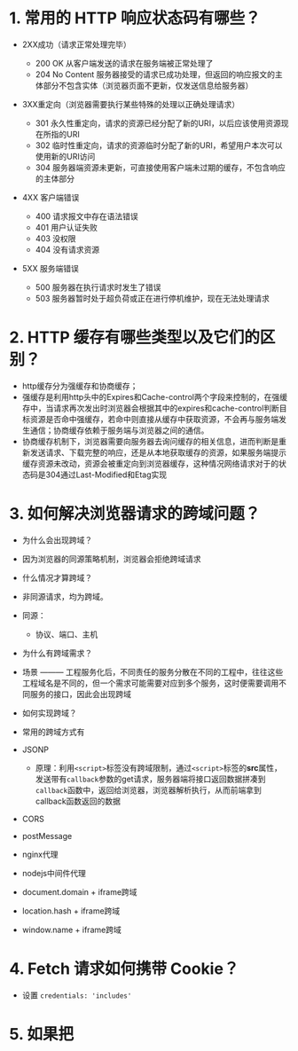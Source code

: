 # 1. 常用的 HTTP 响应状态码有哪些？
 
- 2XX成功（请求正常处理完毕）
  - 200 OK 从客户端发送的请求在服务端被正常处理了
  - 204 No Content 服务器接受的请求已成功处理，但返回的响应报文的主体部分不包含实体（浏览器页面不更新，仅发送信息给服务器）

- 3XX重定向（浏览器需要执行某些特殊的处理以正确处理请求）
  - 301 永久性重定向，请求的资源已经分配了新的URI，以后应该使用资源现在所指的URI
  - 302 临时性重定向，请求的资源临时分配了新的URI，希望用户本次可以使用新的URI访问
  - 304 服务器端资源未更新，可直接使用客户端未过期的缓存，不包含响应的主体部分

- 4XX 客户端错误
  - 400 请求报文中存在语法错误
  - 401 用户认证失败
  - 403 没权限
  - 404 没有请求资源

- 5XX 服务端错误
  - 500 服务器在执行请求时发生了错误
  - 503 服务器暂时处于超负荷或正在进行停机维护，现在无法处理请求

# 2. HTTP 缓存有哪些类型以及它们的区别？
- http缓存分为强缓存和协商缓存；
- 强缓存是利用http头中的Expires和Cache-control两个字段来控制的，在强缓存中，当请求再次发出时浏览器会根据其中的expires和cache-control判断目标资源是否命中强缓存，若命中则直接从缓存中获取资源，不会再与服务端发生通信；协商缓存依赖于服务端与浏览器之间的通信。
- 协商缓存机制下，浏览器需要向服务器去询问缓存的相关信息，进而判断是重新发送请求、下载完整的响应，还是从本地获取缓存的资源，如果服务端提示缓存资源未改动，资源会被重定向到浏览器缓存，这种情况网络请求对于的状态码是304通过Last-Modified和Etag实现

# 3. 如何解决浏览器请求的跨域问题？
- 为什么会出现跨域？
 - 因为浏览器的同源策略机制，浏览器会拒绝跨域请求
- 什么情况才算跨域？
 - 非同源请求，均为跨域。
- 同源：
  - 协议、端口、主机
- 为什么有跨域需求？
 - 场景 ——— 工程服务化后，不同责任的服务分散在不同的工程中，往往这些工程域名是不同的，但一个需求可能需要对应到多个服务，这时便需要调用不同服务的接口，因此会出现跨域

- 如何实现跨域？
 - 常用的跨域方式有
  - JSONP
    - 原理：利用`<script>`标签没有跨域限制，通过`<script>`标签的**src**属性，发送带有`callback`参数的get请求，服务器端将接口返回数据拼凑到`callback`函数中，返回给浏览器，浏览器解析执行，从而前端拿到callback函数返回的数据
  - CORS
  - postMessage
  - nginx代理
  - nodejs中间件代理
  - document.domain + iframe跨域
  - location.hash + iframe跨域
  - window.name + iframe跨域 
# 4. Fetch 请求如何携带 Cookie？
 - 设置 `credentials: 'includes'`


# 5. 如果把 <script /> 标签放在 <head /> 之间又不影响 HTML 解析，有什么办法？
 - 加 `defer` 属性
 - 加 `async` 属性

# 6. 多个标签页之间 localStorage 如何通讯？
 - localstorge在一个标签页里被添加、修改或删除时，都会触发一个storage事件，通过在另一个标签页里监听storage事件，即可得到localstorge存储的值，实现不同标签页之间的通信。


# 7. 子域名如何携带主机的 Cookie？
 - 在setcookie中省略domain参数，那么domain默认为当前域名
 - domain参数可以设置父域名以及自身，但不能设置其它域名，包括子域名，否则cookie不起作用
 - 如果cookie设置为顶级域名，则全部的域名，包括顶级域名、二级域名、三级域名等，都可以共享该cookie
 - 如果cokkie设置为当前域名，则当前域名及其下面的所有子域名可以共享该cookie


# 8. CSS 中隐藏元素有哪几种方式？

- 1、visibility: hidden，设置元素隐藏
- 2、opacity: 0，设置元素隐藏
- 3、display:none，设置元素隐藏
- 4、position: absolute，设置元素隐藏

# 9. 弹性盒子中相邻元素垂直方向的 margin 是否会合并？为什么？
 - 会合并 margin大的生效
 - BFC(块级格式化上下文)
  - 块级格式化上下文是`CSS`可视化渲染的一部分。它是一块区域，规定了内部块盒的渲染方式，以及浮动相互之间的影响关系；
  - 作用
    - 【1】就像一道屏障，隔离出了**BFC**内部和外部，内部和外部区域的渲染相互之前不影响。**BFC**有自己的一套内部子元素渲染的规则，不影响外部渲染，也不受外部渲染影响。
    - 【2】**BFC**的区域不会和外部浮动盒子的外边距区域发生叠加。也就是说，外部任何浮动元素区域和**BFC**区域是泾渭分明的，不可能重叠
    - 【3】**BFC**在计算高度的时候，内部浮动元素的高度也计算在内。也就是说，即使**BFC**区域内只有一个浮动元素，**BFC**的高度也不会发生塌陷，高度是大于等于浮动元素的高度的
    - 【4】`HTML`结构中，当构建**BFC**区域的元素紧接着一个浮动盒子时，即使是该浮动盒子的兄弟节点，**BFC**区域会首先尝试在浮动盒子的旁边渲染，但若宽度不够，就在浮动元素的下方渲染
  - 产生**BFC**的方式
    - 【1】根元素`<html>`
    - 【2】浮动元素 (`float`不是`none`)
    - 【3】绝对定位元素 (元素的`position`为`absolute`,`fixed`)
    - 【4】行内块元素 (`display:inline-block`)
    <!-- - 【5】表格单元格 (`display:table-cell`) -->
    - 【5】`overflow`值不为`visible`
    - 【6】`display`值为`flow-root`
    - 【7】`contain`值为`layout`、`content`、`paint`
    - 【8】弹性元素`display`为`flex`或`inline-flex`
    - 【9】网格元素`display`为`grid`或`inline-grid`

# 10. 如何获取一个页面中用到的所有 HTML 标签？
 - `document.getElementsByTagName('*');`


# 11. 编写一个函数，传入 [1, 2, 3, 4, 5]，返回 [1, 2, 3, 4, 5, 4, 3, 2, 1]（请使用数组的方法）。



# 12. 如何克隆一个数组？
```JS
function deepClone(obj, hash = new WeakMap()) {
  if (obj == null) return obj;
  if (obj instanceof Date) return new Date(obj);
  if (obj instanceof RegExp) return new RegExp(obj);
  if (typeof obj !== 'object') return obj;
  if (hash.has(obj)) return obj;
  let cloneObj = new obj.constructor;
  hash.set(obj, cloneObj);
  for (let key in obj) {
    if (obj.hasOwnProperty(key)) {
      cloneObj[key] = deepClone(obj[key], hash);
    }
  }
  return cloneObj;
}
```

# 13. 请使用正则表达式，隐藏手机号中间四位，如：13409872561 变成 134xxxx2561。
```JS
function pat(str){
  return str.replace(/(\d{3})\d*(\d{4})/,'$1****$2')
}
```


# 14. .call .apply .bind 有什么区别？
 - 都改变`this`指向
 - call ,apply 会立即执行 前者参数是逐个传入，后者传入数组
 - bind返回新的函数
 ```JS
  // call
  /**
   * 特点：
   *  1.改变this的指向
   *  2.执行函数
   */
  Function.prototype.call = function (context) {
  if (typeof this !== 'function') {
    throw new TypeError(`${this} is not a function`)
  }
  context = Object(context || window);
  context.fn = this;
  let args = [...arguments].slice(1);
  let result = context.fn(...args);
  delete context.fn;
  return result;
}

 ```
 ```JS
  // apply
  /**
   * 特点：
   *  1.改变this指向
   *  2.函数执行，参数可传递数组
   */
  Function.prototype.apply = function (context, args) {
  if (typeof this !== 'function') {
    throw new TypeError(`${this} is not a function`)
  }
  context = Object(context || window);
  context.fn = this;
  let result;
  if (args) {
    result = context.fn(...args);
  } else {
    result = context.fn()
  }
  delete context.fn;
  return result;
}
 ```
 ```JS
  // bind
/**
 * 特点：
 *  1.绑定this的指向
 *  2.返回一个绑定后的函数
 *  3.如果绑定的函数被new 执行，当前函数的this就是当前实例
 *  4.new出来的结果可以找到原有类的原型
 */
  Function.prototype.bind = function (context) {
  if (typeof this !== 'function') {
    throw new TypeError(`${this} is not a function`);
  }
  context = Object(context || window);
  const _this = this;
  const outsideArgs = [...arguments].slice(1);
  function Fn() { };
  function bindFn() {
    const insideArgs = [...arguments];
    return _this.apply(this instanceof bindFn ? this : context, outsideArgs.concat(insideArgs));
  }
  Fn.prototype = this.prototype;
  bindFn.prototype = new Fn();
  return bindFn;
}
 ```


# 15. Promise.resolve(Promise.resolve(123)).then(console.log) 的输出是什么？为什么？
 - 123
 - 

# 16. 在哪个生命周期函数优化 React 组件的性能？为什么？
 - `shouldComponentUpdate`


# 17. 如果给 setState 传递一个函数作为参数会怎样？setState 的第二个参数有什么作用？
  - 会拿到当前的states值作为参数传递给出传入的函数
  - 第二个参数是callback，当前callback的参数是最新的state值


# 18. git fetch 和 git pull 有什么区别？如何恢复先前的一次提交？如果临时想转到其他分支开发，又不想提交已经进行了一半的工作怎么办？



# 19. 在终端里，如何查看当前目录内容（包括隐藏文件）？ 如何显示文件的最后几行？如何查看系统当前执行的进程？如何禁止一个进程？



# 20. 你所了解的 Web 攻击技术有哪些，以及如何防御？
- xss
- corf

